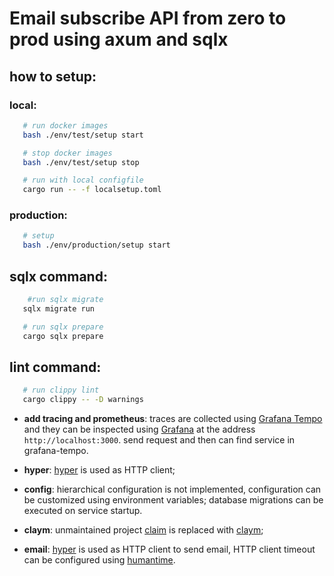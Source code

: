 # Email subscribe API from zero to prod using axum and sqlx

## how to setup:

### local:

```bash
   # run docker images
   bash ./env/test/setup start

   # stop docker images
   bash ./env/test/setup stop

   # run with local configfile
   cargo run -- -f localsetup.toml

```

### production:

```bash
   # setup
   bash ./env/production/setup start
```

## sqlx command:

```bash
    #run sqlx migrate
   sqlx migrate run

   # run sqlx prepare
   cargo sqlx prepare
```

## lint command:

```bash
   # run clippy lint
   cargo clippy -- -D warnings

```

- **add tracing and prometheus**: traces are collected using [Grafana Tempo](https://grafana.com/oss/tempo/) and they can be inspected using [Grafana](https://grafana.com/) at the address `http://localhost:3000`. send request and then can find service in grafana-tempo.

- **hyper**: [hyper](https://crates.io/crates/hyper) is used as HTTP client;

- **config**: hierarchical configuration is not implemented, configuration can be customized using environment variables; database migrations can be executed on service startup.

- **claym**: unmaintained project [claim](https://crates.io/crates/claim) is replaced with [claym](https://crates.io/crates/claym);

- **email**: [hyper](https://crates.io/crates/hyper) is used as HTTP client to send email, HTTP client timeout can be configured using [humantime](https://crates.io/crates/humantime).

